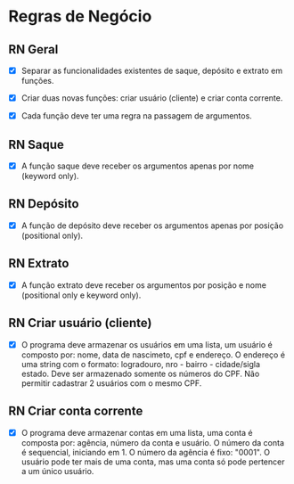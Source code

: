 # Regras de Negócio 

## RN Geral 

- [x] Separar as funcionalidades existentes de saque, depósito e extrato em funções.

- [x] Criar duas novas funções: criar usuário (cliente) e criar conta corrente.

- [x] Cada função deve ter uma regra na passagem de argumentos.

## RN Saque

- [x] A função saque deve receber os argumentos apenas por nome (keyword only). 

## RN Depósito

- [x] A função de depósito deve receber os argumentos apenas por posição (positional only). 

## RN Extrato 

- [x] A função extrato deve receber os argumentos por posição e nome (positional only e keyword only). 

## RN Criar usuário (cliente)

- [x] O programa deve armazenar os usuários em uma lista, um usuário é composto por: nome, data de nascimeto,
cpf e endereço. O endereço é uma string com o formato: logradouro, nro - bairro - cidade/sigla estado. Deve ser
armazenado somente os números do CPF. Não permitir cadastrar 2 usuários com o mesmo CPF.

## RN Criar conta corrente

- [x] O programa deve armazenar contas em uma lista, uma conta é composta por: agência, número da conta e 
usuário. O número da conta é sequencial, iniciando em 1. O número da agência é fixo: "0001". O usuário pode 
ter mais de uma conta, mas uma conta só pode pertencer a um único usuário.